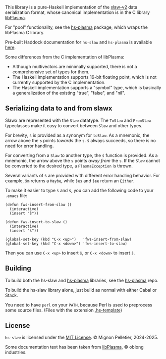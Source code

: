This library is a pure-Haskell implementation of the
[slaw-v2](https://purl.org/funwithsoftware/slaw-v2) data serialization
format, whose canonical implementation is in the C library
[libPlasma](https://purl.org/funwithsoftware/libPlasma).

For "pool" functionality, see the
[hs-plasma](https://github.com/mignon-p/hs-plasma) package, which
wraps the libPlasma C library.

Pre-built Haddock documentation for `hs-slaw` and `hs-plasma` is
available [here](https://funwithsoftware.org/hs-plasma/).

Some differences from the C implementation of libPlasma:

* Although multivectors are minimally supported, there is not a
  comprehensive set of types for them.
* The Haskell implementation supports 16-bit floating point, which is
  not currently supported by the C implementation.
* The Haskell implementation supports a "symbol" type, which is
  basically a generalization of the existing "true", "false", and
  "nil".

## Serializing data to and from slawx

Slawx are represented with the `Slaw` datatype.  The `ToSlaw` and
`FromSlaw` typeclasses make it easy to convert between `Slaw` and
other types.

For brevity, `š` is provided as a synonym for `toSlaw`.  As a
mnemonic, the arrow above the `s` points *towards* the `s`.  `š`
always succeeds, so there is no need for error handling.

For converting from a `Slaw` to another type, the `ŝ` function is
provided.  As a mnemonic, the arrow above the `s` points *away from*
the `s`.  If the `Slaw` cannot be converted to the desired type, a
`PlasmaException` is thrown.

Several variants of `ŝ` are provided with different error handling
behavior.  For example, `ŝm` returns a `Maybe`, while `ŝes` and `ŝee`
return an `Either`.

To make it easier to type `š` and `ŝ`, you can add the following code
to your `.emacs` file:

```elisp
(defun fws-insert-from-slaw ()
  (interactive)
  (insert "ŝ"))

(defun fws-insert-to-slaw ()
  (interactive)
  (insert "š"))

(global-set-key (kbd "C-x <up>")   'fws-insert-from-slaw)
(global-set-key (kbd "C-x <down>") 'fws-insert-to-slaw)
```

Then you can use `C-x <up>` to insert `ŝ`, or `C-x <down>` to insert
`š`.

## Building

To build both the hs-slaw and
[hs-plasma](https://github.com/mignon-p/hs-plasma) libraries, see the
[hs-plasma](https://github.com/mignon-p/hs-plasma) repo.

To build the hs-slaw library alone, just build as normal with either
Cabal or Stack.

You need to have `perl` on your `PATH`, because Perl is used to
preprocess some source files.  (Files with the extension
[.hs-template](doc/template.txt))

## License

`hs-slaw` is licensed under the [MIT License](LICENSE).
© Mignon Pelletier, 2024-2025.

Some documentation text has been taken from
[libPlasma](https://purl.org/funwithsoftware/libPlasma),
© oblong industries.

